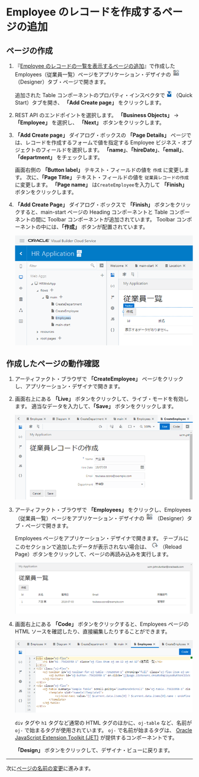 # Employee のレコードを作成するページの追加

## ページの作成

1.  『[Employee のレコードの一覧を表示するページの追加](add_employees_table.md)』で作成した Employees（従業員一覧）ページをアプリケーション・デザイナの
    ![Designer アイコン](../icons/vbcscp_designer_icon.png)
    （Designer）タブ・ページで開きます。

    追加された Table コンポーネントのプロパティ・インスペクタで
    ![Quick Start アイコン](../icons/vbcscp_qs_icon.png)
    （Quick Start）タブを開き、 **「Add Create page」** をクリックします。

1.  REST API のエンドポイントを選択します。
    **「Business Objects」** → **「Employee」** を選択し、 **「Next」** ボタンをクリックします。

1.  **「Add Create page」** ダイアログ・ボックスの **「Page Details」** ページでは、レコードを作成するフォームで値を指定する Employee ビジネス・オブジェクトのフィールドを選択します。
    **「name」**、**「hireDate」**、**「email」**、**「department」** をチェックします。

    画面右側の **「Button label」** テキスト・フィールドの値を `作成` に変更します。
    次に、**「Page Title」** テキスト・フィールドの値を `従業員レコードの作成` に変更します。
    **「Page name」** は`CreateEmployee`を入力して **「Finish」** ボタンをクリックします。

1.  **「Add Create Page」** ダイアログ・ボックスで **「Finish」** ボタンをクリックすると、main-start ページの Heading コンポーネントと Table コンポーネントの間に Toolbar コンポーネントが追加されています。
    Toolbar コンポーネントの中には、**「作成」** ボタンが配置されています。

    ![Quick Start メニューで Add Create Page 実行後の Employees ページ](images/employees.png)

## 作成したページの動作確認

1.  アーティファクト・ブラウザで **「CreateEmployee」** ページをクリックし、アプリケーション・デザイナで開きます。

1.  画面右上にある **「Live」** ボタンをクリックして、ライブ・モードを有効します。
    適当なデータを入力して、**「Save」** ボタンをクリックします。

    ![CreateEmployee ページ](images/create_employee_live.png)

1.  アーティファクト・ブラウザで **「Employees」** をクリックし、Employees（従業員一覧）ページをアプリケーション・デザイナの
    ![Designer アイコン](../icons/vbcscp_designer_icon.png)
    （Designer）タブ・ページで開きます。

    Employees ページをアプリケーション・デザイナで開きます。
    テーブルにこのセクションで追加したデータが表示されない場合は、
    ![Reload Page アイコン](../icons/vbcscp_reload_icon.png)
    （Reload Page）ボタンをクリックして、ページの再読み込みを実行します。

    ![データが追加されたことの確認](images/employees_table.png)

1.  画面右上にある **「Code」** ボタンをクリックすると、Employees ページの HTML ソースを確認したり、直接編集したりすることができます。

    ![Employees ページの Code を確認](images/employees_code.png)

    `div` タグや `h1` タグなど通常の HTML タグのほかに、`oj-table` など、名前が `oj-` で始まるタグが使用されています。
    `oj-` で名前が始まるタグは、 [Oracle JavaScript Extension Toolkit (JET)](http://oraclejet.org) が提供するコンポーネントです。

    **「Design」** ボタンをクリックして、デザイナ・ビューに戻ります。  

----

次に[ページの名前の変更](change_page_name.md)に進みます。
